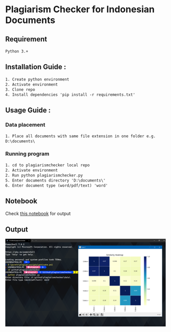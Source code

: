 # Plagiarism Checker for Indonesian Documents

## Requirement
    Python 3.+

## Installation Guide :
    1. Create python environment
    2. Activate environment
    3. Clone repo
    4. Install dependencies 'pip install -r requirements.txt'

## Usage Guide :
### Data placement
    1. Place all documents with same file extension in one folder e.g. D:\documents\

### Running program
    1. cd to plagiarismchecker local repo
    2. Activate environment
    2. Run python plagiarismchecker.py
    5. Enter documents directory 'D:\documents\'
    6. Enter document type (word/pdf/text) 'word'


## Notebook
Check [this notebook](https://github.com/mdsatria/plagiarismchecker/blob/master/plagiarismchecker.ipynb) for output

## Output
![IMAGE ALT TEXT HERE](https://raw.githubusercontent.com/mdsatria/plagiarismchecker/master/resources/screenshot.png)